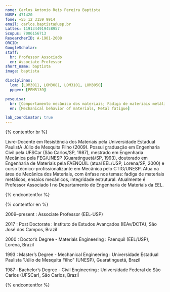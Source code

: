 ```yaml
---
nome: Carlos Antonio Reis Pereira Baptista
NUSP: 471420
fone: +55 12 3159 9914
email: carlos.baptista@usp.br
Lattes: 1191344919458957
Scopus: 7006156713
ResearcherID: A-1901-2008
ORCID:
GoogleScholar:
staff:
  br: Professor Associado
  en: Associate Professor
short_name: baptista
image: baptista

disciplinas:
  lom: [LOM3011, LOM3081, LOM3101, LOM3050]
  ppgem: [PEM5139]

pesquisa:
  br: [Comportamento mecânico dos materiais; Fadiga de materiais metálicos]
  en: [Mechanical behavior of materials, Metal fatigue]

lab_coordinator: true
---
```


{% contentfor br %}

Livre-Docente em Resistência dos Materiais pela Universidade Estadual PaulistA Júlio de Mesquita Filho (2009). Possui graduação em Engenharia Civil pela UFSCar (São Carlos/SP, 1987), mestrado em Engenharia Mecânica pela FEG/UNESP (Guaratinguetá/SP, 1993), doutorado em Engenharia de Materiais pela FAENQUIL (atual EEL/USP, Lorena/SP, 2000) e curso técnico-profissionalizante em Mecânica pelo CTIG/UNESP. Atua na área de Mecânica dos Materiais, com ênfase nos temas: fadiga de materiais metálicos, ensaios mecânicos, integridade estrutural. Atualmente é Professor Associado I no Departamento de Engenharia de Materiais da EEL.

{% endcontentfor %}

{% contentfor en %}

2009–present
: Associate Professor (EEL-USP)

2017
: Post Doctorate
: Instituto de Estudos Avançados (IEAv/DCTA), São José dos Campos, Brazil

2000
: Doctor’s Degree - Materials Engineering
: Faenquil (EEL/USP), Lorena, Brazil

1993
: Master’s Degree - Mechanical Engineering
: Universidade Estadual Paulista "Júlio de Mesquita Filho" (UNESP), Guaratinguetá, Brazil

1987
: Bachelor’s Degree - Civil Engineering
: Universidade Federal de São Carlos (UFSCar), São Carlos, Brazil

{% endcontentfor %}
